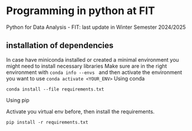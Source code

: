 # Programming in python at FIT
Python for Data Analysis - FIT: last update in Winter Semester 2024/2025


## installation of dependencies
In case have miniconda installed or created a minimal environment you might need to install necessary libraries
Make sure are in the right environment with
```conda info --envs ``` and then activate the environment you want to use ``` conda activate <YOUR_ENV> ``` 
Using conda
```
conda install --file requirements.txt
```

Using pip

Activate you virtual env before, then install the requirements.
```
pip install -r requirements.txt
```

